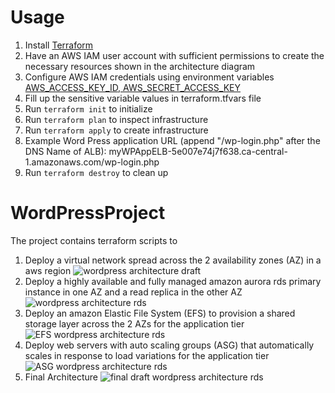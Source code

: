 # Usage
1. Install [Terraform](https://developer.hashicorp.com/terraform/tutorials/aws-get-started/install-cli)
2. Have an AWS IAM user account with sufficient permissions to create the necessary resources shown in the architecture diagram
3. Configure AWS IAM credentials using environment variables [AWS_ACCESS_KEY_ID, AWS_SECRET_ACCESS_KEY](https://registry.terraform.io/providers/hashicorp/aws/latest/docs)
4. Fill up the sensitive variable values in terraform.tfvars file
5. Run ```terraform init``` to initialize
6. Run ```terraform plan``` to inspect infrastructure
7. Run ```terraform apply``` to create infrastructure
8. Example Word Press application URL (append "/wp-login.php" after the DNS Name of ALB): myWPAppELB-5e007e74j7f638.ca-central-1.amazonaws.com/wp-login.php
9. Run ```terraform destroy``` to clean up
# WordPressProject
The project contains terraform scripts to
1. Deploy a virtual network spread across the 2 availability zones (AZ) in a aws region
   ![wordpress architecture draft](https://github.com/xinchenzhou1/WordPressProject/assets/113848420/f9356c09-923a-44aa-ba83-a6076805e253)
2. Deploy a highly available and fully managed amazon aurora rds primary instance in one AZ and a read replica in the other AZ
   ![wordpress architecture rds](https://github.com/xinchenzhou1/WordPressProject/assets/113848420/447280e1-d452-4e46-b0fc-a0b4364eb242)
3. Deploy an amazon Elastic File System (EFS) to provision a shared storage layer across the 2 AZs for the application tier
   ![EFS wordpress architecture rds](https://github.com/xinchenzhou1/WordPressProject/assets/113848420/d3868bd7-a7dc-4404-aacc-94b0b25eac09)
4. Deploy web servers with auto scaling groups (ASG) that automatically scales in response to load variations for the application tier
  ![ASG wordpress architecture rds](https://github.com/xinchenzhou1/WordPressProject/assets/113848420/c5868bed-9d81-40fb-b15d-7b93a77a423c)
5. Final Architecture
  ![final draft wordpress architecture rds](https://github.com/xinchenzhou1/WordPressProject/assets/113848420/57a07d49-358b-4c9e-b82a-651a2135c76d)




   
